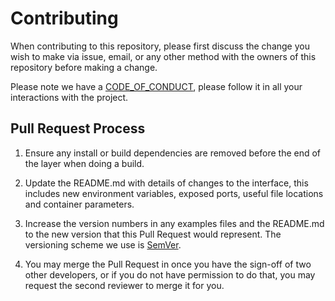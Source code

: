 # Contributing

When contributing to this repository, please first discuss the change you wish to make via issue,
email, or any other method with the owners of this repository before making a change.

Please note we have a [CODE_OF_CONDUCT](CODE_OF_CONDUCT.md), please follow it in all your interactions with the project.

## Pull Request Process

1. Ensure any install or build dependencies are removed before the end of the layer when doing a build.

2. Update the README.md with details of changes to the interface, this includes new environment variables, exposed ports, useful file locations and container parameters.

3. Increase the version numbers in any examples files and the README.md to the new version that this Pull Request would represent. The versioning scheme we use is [SemVer](http://semver.org/).

4. You may merge the Pull Request in once you have the sign-off of two other developers, or if you
   do not have permission to do that, you may request the second reviewer to merge it for you.
